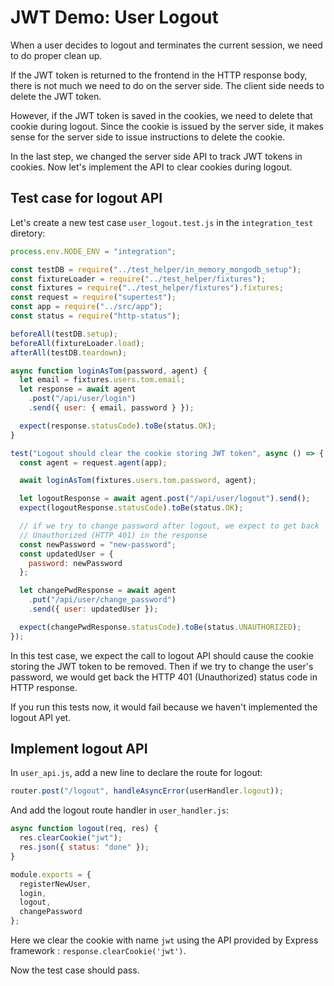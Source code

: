 # JWT Demo: User Logout

When a user decides to logout and terminates the current session, we need to do proper clean up.

If the JWT token is returned to the frontend in the HTTP response body, there is not much we need to do on the server side. The client side needs to delete the JWT token.

However, if the JWT token is saved in the cookies, we need to delete that cookie during logout. Since the cookie is issued by the server side, it makes sense for the server side to issue instructions to delete the cookie.

In the last step, we changed the server side API to track JWT tokens in cookies. Now let's implement the API to clear cookies during logout.

## Test case for logout API

Let's create a new test case `user_logout.test.js` in the `integration_test` diretory:

```javascript
process.env.NODE_ENV = "integration";

const testDB = require("../test_helper/in_memory_mongodb_setup");
const fixtureLoader = require("../test_helper/fixtures");
const fixtures = require("../test_helper/fixtures").fixtures;
const request = require("supertest");
const app = require("../src/app");
const status = require("http-status");

beforeAll(testDB.setup);
beforeAll(fixtureLoader.load);
afterAll(testDB.teardown);

async function loginAsTom(password, agent) {
  let email = fixtures.users.tom.email;
  let response = await agent
    .post("/api/user/login")
    .send({ user: { email, password } });

  expect(response.statusCode).toBe(status.OK);
}

test("Logout should clear the cookie storing JWT token", async () => {
  const agent = request.agent(app);

  await loginAsTom(fixtures.users.tom.password, agent);

  let logoutResponse = await agent.post("/api/user/logout").send();
  expect(logoutResponse.statusCode).toBe(status.OK);

  // if we try to change password after logout, we expect to get back
  // Unauthorized (HTTP 401) in the response
  const newPassword = "new-password";
  const updatedUser = {
    password: newPassword
  };

  let changePwdResponse = await agent
    .put("/api/user/change_password")
    .send({ user: updatedUser });

  expect(changePwdResponse.statusCode).toBe(status.UNAUTHORIZED);
});
```

In this test case, we expect the call to logout API should cause the cookie storing the JWT token to be removed. Then if we try to change the user's password, we would get back the HTTP 401 \(Unauthorized\) status code in HTTP response.

If you run this tests now, it would fail because we haven't implemented the logout API yet.

## Implement logout API

In `user_api.js`, add a new line to declare the route for logout:

```javascript
router.post("/logout", handleAsyncError(userHandler.logout));
```

And add the logout route handler in `user_handler.js`:

```javascript
async function logout(req, res) {
  res.clearCookie("jwt");
  res.json({ status: "done" });
}

module.exports = {
  registerNewUser,
  login,
  logout,
  changePassword
};
```

Here we clear the cookie with name `jwt` using the API provided by Express framework : `response.clearCookie('jwt')`.

Now the test case should pass.

